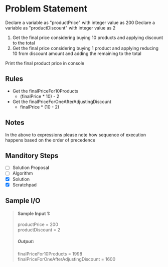 # Problem Statement   

Declare a variable as "productPrice" with integer value as 200
Declare a variable as "productDiscount" with integer value as 2

1. Get the final price considering buying 10 products and applying discount to the total
2. Get the final price considering buying 1 product and applying reducing 10 from discount amount and adding the remaining to the total
<!-- finalPriceFor10 -->


Print the final product price in console      

## Rules

* Get the finalPriceFor10Products 
    * (finalPrice * 10) - 2
* Get the finalPriceForOneAfterAdjustingDiscount
    * finalPrice * (10 - 2)

## Notes

In the above to expressions please note how sequence of execution happens based on the order of precedence



## Manditory Steps

- [ ] Solution Proposal
- [ ] Algorithm
- [x] Solution
- [x] Scratchpad

## Sample I/O

> #### Sample Input 1:
> productPrice = 200       
> productDiscount = 2      
>
> ##### Output:
> finalPriceFor10Products = 1998      
> finalPriceForOneAfterAdjustingDiscount = 1600      

